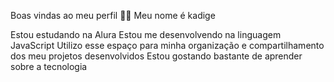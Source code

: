 Boas vindas ao meu perfil 💙💙
Meu nome é kadige

Estou estudando na Alura
Estou me desenvolvendo na linguagem JavaScript
Utilizo esse espaço para minha organização e compartilhamento dos meu projetos desenvolvidos
Estou gostando bastante de aprender  sobre a tecnologia 
